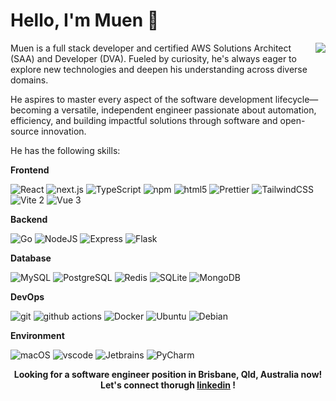 # Hello, I'm Muen 👋

<picture>
  <source
    srcset="https://github-readme-stats.vercel.app/api?username=muenyu&show_icons=true&theme=dark"
    media="(prefers-color-scheme: dark)"
  />
  <source
    srcset="https://github-readme-stats.vercel.app/api?username=muenyu&show_icons=true"
    media="(prefers-color-scheme: light), (prefers-color-scheme: no-preference)"
  />
  <img src="https://github-readme-stats.vercel.app/api?username=muenyu&show_icons=true" align=right />
</picture>

Muen is a full stack developer and certified AWS Solutions Architect (SAA) and Developer (DVA). Fueled by curiosity, he's always eager to explore new technologies and deepen his understanding across diverse domains.

He aspires to master every aspect of the software development lifecycle—becoming a versatile, independent engineer passionate about automation, efficiency, and building impactful solutions through software and open-source innovation.

<!--
> Hey, I am considering looking for remote work opportunities. My resume is [here](https://resume.innei.in/), feel free to hit me up!
>
> 嘿，我正在考虑寻找远程工作机会，简历在 [这里](https://resume.innei.ren/)，欢迎来撩我！ -->

He has the following skills:

**Frontend**

<p>
  <img alt="React" src="https://img.shields.io/badge/-React-45b8d8?style=flat-square&logo=react&logoColor=white" />
  <img alt="next.js" src="https://img.shields.io/badge/-Next.js-000000?style=flat-square&logo=next.js&logoColor=white" />
  <img alt="TypeScript"
    src="https://img.shields.io/badge/-TypeScript-007ACC?style=flat-square&logo=typescript&logoColor=white" />
  <img alt="npm" src="https://img.shields.io/badge/-NPM-CB3837?style=flat-square&logo=npm&logoColor=white" />
  <img alt="html5" src="https://img.shields.io/badge/-HTML5-E34F26?style=flat-square&logo=html5&logoColor=white" />
  <img alt="Prettier"
    src="https://img.shields.io/badge/-Prettier-F7B93E?style=flat-square&logo=prettier&logoColor=white" />
  <img alt="TailwindCSS"
      src="https://img.shields.io/badge/-tailwindcss-50B3D0?style=flat-square&logo=tailwindcss&logoColor=white" />
  <img alt="Vite 2" src="https://img.shields.io/badge/-Vite-81A3F9?style=flat-square&logo=vite&logoColor=white" />
  <img alt="Vue 3" src="https://img.shields.io/badge/-Vue-5BA17F?style=flat-square&logo=vue.js&logoColor=white" />

</p>

**Backend**

<p>
  <img alt="Go" src="https://img.shields.io/badge/Go-%2300ADD8.svg?style=flat-square&logo=go&logoColor=white" />
  <img alt="NodeJS" src="https://img.shields.io/badge/-NodeJS-43853d?style=flat-square&logo=Node.js&logoColor=white" />
  <img alt="Express"
    src="https://img.shields.io/badge/-express-13aa52?style=flat-square&logo=express&logoColor=white" />
  <img alt="Flask"
    src="https://img.shields.io/badge/Flask-000?style=flat-square&logo=flask&logoColor=fff" />
</p>

**Database**
<p>
    <img alt="MySQL"
      src="https://img.shields.io/badge/MySQL-4479A1?style=flat-square&logo=mysql&logoColor=fff" />
    <img alt="PostgreSQL"
      src="https://img.shields.io/badge/Postgres-%23316192.svg?style=flat-square&logo=postgresql&logoColor=white" />
    <img alt="Redis"
     src="https://img.shields.io/badge/Redis-%23DD0031.svg?style=flat-square&logo=redis&logoColor=white" />
    <img alt="SQLite"
         src="https://img.shields.io/badge/SQLite-%2307405e.svg?style=flat-square&logo=sqlite&logoColor=white" />
    <img alt="MongoDB"
      src="https://img.shields.io/badge/-MongoDB-13aa52?style=flat-square&logo=mongodb&logoColor=white" />
</p>

**DevOps**

<p>
  <img alt="git" src="https://img.shields.io/badge/-Git-F05032?style=flat-square&logo=git&logoColor=white" />
  <img alt="github actions"
    src="https://img.shields.io/badge/-Github_Actions-2088FF?style=flat-square&logo=github-actions&logoColor=white" />
  <img alt="Docker" src="https://img.shields.io/badge/-Docker-46a2f1?style=flat-square&logo=docker&logoColor=white" />
  <img alt="Ubuntu" src="https://img.shields.io/badge/-Ubuntu-DB652A?style=flat-square&logo=ubuntu&logoColor=white" />
  <img alt="Debian"
       src="https://img.shields.io/badge/Debian-A81D33?style=flat-square&logo=debian&logoColor=fff" />
</p>

**Environment**

<p>
  <img alt="macOS" src="https://img.shields.io/badge/-macOS-333?style=flat-square&logo=apple&logoColor=white" />
  <img alt="vscode" src="https://img.shields.io/badge/Visual%20Studio%20Code-blue?style=flat-square&logo=visual-studio-code&logoColor=ffffff" />
  <img alt="Jetbrains"
     src="https://img.shields.io/badge/WebStorm-000?style=flat-square&logo=webstorm&logoColor=fff" />
  <img alt="PyCharm"
     src="https://img.shields.io/badge/PyCharm-000?style=flat-square&logo=pycharm&logoColor=fff" />
</p>


<p align=center>
    <strong>
      Looking for a software engineer position in Brisbane, Qld, Australia now! Let's connect thorugh <a href="https://www.linkedin.com/in/muenyu-dev/">linkedin</a> !
    </strong>
</p>
